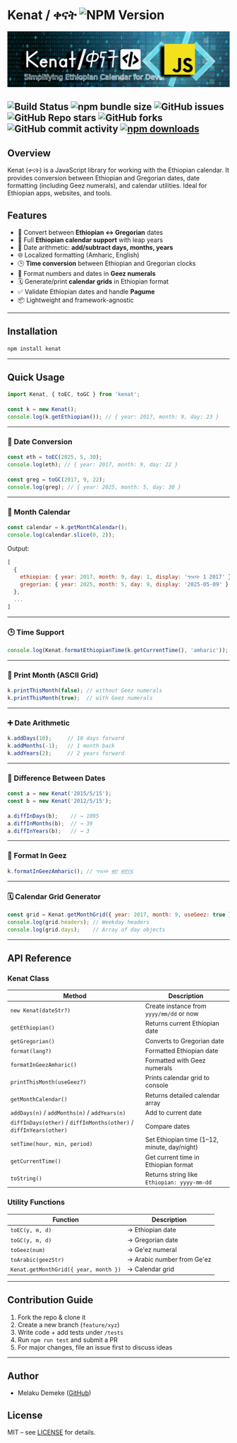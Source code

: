 # Kenat / ቀናት ![NPM Version](https://img.shields.io/npm/v/kenat)


![banner](assets/img/kenatBanner.png)


![Build Status](https://github.com/MelakuDemeke/kenat/actions/workflows/test.yml/badge.svg?branch=main)
![npm bundle size](https://img.shields.io/bundlephobia/min/kenat)
![GitHub issues](https://img.shields.io/github/issues/MelakuDemeke/kenat)
![GitHub Repo stars](https://img.shields.io/github/stars/MelakuDemeke/kenat?logo=github&style=flat)
![GitHub forks](https://img.shields.io/github/forks/MelakuDemeke/kenat?logo=github&style=falt)
![GitHub commit activity](https://img.shields.io/github/commit-activity/m/MelakuDemeke/kenat?logo=github)
[![npm downloads](https://img.shields.io/npm/dm/my-awesome-package.svg?style=flat-square)](https://www.npmjs.com/package/kenat)
---

## Overview

Kenat (ቀናት) is a JavaScript library for working with the Ethiopian calendar. It provides conversion between Ethiopian and Gregorian dates, date formatting (including Geez numerals), and calendar utilities. Ideal for Ethiopian apps, websites, and tools.

## Features

- 🔄 Convert between **Ethiopian ↔ Gregorian** dates
- 📆 Full **Ethiopian calendar support** with leap years
- 🧮 Date arithmetic: **add/subtract days, months, years**
- 🌐 Localized formatting (Amharic, English)
- 🕒 **Time conversion** between Ethiopian and Gregorian clocks
- 🔢 Format numbers and dates in **Geez numerals**
- 🗓 Generate/print **calendar grids** in Ethiopian format
- ✅ Validate Ethiopian dates and handle **Pagume**
- 📦 Lightweight and framework-agnostic

---

## Installation

```bash
npm install kenat
````

---

## Quick Usage

```js
import Kenat, { toEC, toGC } from 'kenat';

const k = new Kenat();
console.log(k.getEthiopian()); // { year: 2017, month: 9, day: 23 }
```

---

### 🔄 Date Conversion

```js
const eth = toEC(2025, 5, 30);
console.log(eth); // { year: 2017, month: 9, day: 22 }

const greg = toGC(2017, 9, 22);
console.log(greg); // { year: 2025, month: 5, day: 30 }
```

---

### 📅 Month Calendar

```js
const calendar = k.getMonthCalendar();
console.log(calendar.slice(0, 2));
```

Output:

```js
[
  {
    ethiopian: { year: 2017, month: 9, day: 1, display: 'ግንቦት 1 2017' },
    gregorian: { year: 2025, month: 5, day: 9, display: '2025-05-09' }
  },
  ...
]
```

---

### 🕒 Time Support

```js
console.log(Kenat.formatEthiopianTime(k.getCurrentTime(), 'amharic')); // ፩፩:00 ጠዋት
```

---

### 📆 Print Month (ASCII Grid)

```js
k.printThisMonth(false); // without Geez numerals
k.printThisMonth(true);  // with Geez numerals
```

---

### ➕ Date Arithmetic

```js
k.addDays(10);     // 10 days forward
k.addMonths(-1);   // 1 month back
k.addYears(2);     // 2 years forward
```

---

### 📏 Difference Between Dates

```js
const a = new Kenat('2015/5/15');
const b = new Kenat('2012/5/15');

a.diffInDays(b);    // → 1095
a.diffInMonths(b);  // → 39
a.diffInYears(b);   // → 3
```

---

### 🧠 Format In Geez

```js
k.formatInGeezAmharic(); // ግንቦት ፳፫ ፳፻፲፯
```

---

### 🗓 Calendar Grid Generator

```js
const grid = Kenat.getMonthGrid({ year: 2017, month: 9, useGeez: true });
console.log(grid.headers); // Weekday headers
console.log(grid.days);    // Array of day objects
```

---

## API Reference

### Kenat Class

| Method                                                             | Description                                  |
| ------------------------------------------------------------------ | -------------------------------------------- |
| `new Kenat(dateStr?)`                                              | Create instance from `yyyy/mm/dd` or now     |
| `getEthiopian()`                                                   | Returns current Ethiopian date               |
| `getGregorian()`                                                   | Converts to Gregorian date                   |
| `format(lang?)`                                                    | Formatted Ethiopian date                     |
| `formatInGeezAmharic()`                                            | Formatted with Geez numerals                 |
| `printThisMonth(useGeez?)`                                         | Prints calendar grid to console              |
| `getMonthCalendar()`                                               | Returns detailed calendar array              |
| `addDays(n)` / `addMonths(n)` / `addYears(n)`                      | Add to current date                          |
| `diffInDays(other)` / `diffInMonths(other)` / `diffInYears(other)` | Compare dates                                |
| `setTime(hour, min, period)`                                       | Set Ethiopian time (1–12, minute, day/night) |
| `getCurrentTime()`                                                 | Get current time in Ethiopian format         |
| `toString()`                                                       | Returns string like `Ethiopian: yyyy-mm-dd`  |

### Utility Functions

| Function                              | Description                |
| ------------------------------------- | -------------------------- |
| `toEC(y, m, d)`       | → Ethiopian date           |
| `toGC(y, m, d)`       | → Gregorian date           |
| `toGeez(num)`                         | → Ge'ez numeral            |
| `toArabic(geezStr)`                   | → Arabic number from Ge'ez |
| `Kenat.getMonthGrid({ year, month })` | → Calendar grid            |

---

## Contribution Guide

1. Fork the repo & clone it
2. Create a new branch (`feature/xyz`)
3. Write code + add tests under `/tests`
4. Run `npm run test` and submit a PR
5. For major changes, file an issue first to discuss ideas

---

## Author

* Melaku Demeke ([GitHub](https://github.com/MelakuDemeke))

## License

MIT – see [LICENSE](LICENSE) for details.